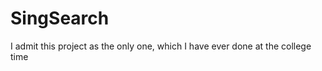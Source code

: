 SingSearch
==========

I admit this project as the only one, which I have ever done at the college time
